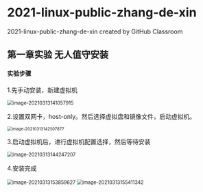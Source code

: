 # 2021-linux-public-zhang-de-xin
2021-linux-public-zhang-de-xin created by GitHub Classroom
## 第一章实验  无人值守安装

#### 实验步骤

1.先手动安装，新建虚拟机

<img src="D:\vb专用\1.png" alt="image-20210313141057915" style="zoom: 80%;" />

2.设置双网卡，host-only。然后选择虚拟盘和镜像文件，启动虚拟机。

<img src="D:\vb专用\2.png" alt="image-20210313142507877" style="zoom: 67%;" />

3.启动虚拟机后，进行虚拟机配置选择，然后等待安装

<img src="D:\vb专用\3.png" alt="image-20210313144247207" style="zoom:80%;" />

4.安装完成

<img src="D:\vb专用\4.png" alt="image-20210313153859627" style="zoom:80%;" />

<img src="D:\vb专用\5.png" alt="image-20210313155411342" style="zoom:80%;" />
